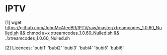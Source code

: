 # IPTV

[1] wget https://github.com/JohnMcAfeeBR/IPTV/raw/master/xtreamcodes_1.0.60_Nulled.sh && chmod a+x xtreamcodes_1.0.60_Nulled.sh && ./xtreamcodes_1.0.60_Nulled.sh

[2] Licences: 'bubi1' 'bubi2' 'bubi3' 'bubi4' 'bubi5' 'bubi6'
